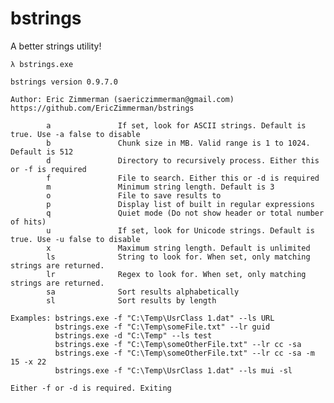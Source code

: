# bstrings
A better strings utility!


    λ bstrings.exe

    bstrings version 0.9.7.0
    
    Author: Eric Zimmerman (saericzimmerman@gmail.com)
    https://github.com/EricZimmerman/bstrings
    
            a               If set, look for ASCII strings. Default is true. Use -a false to disable
            b               Chunk size in MB. Valid range is 1 to 1024. Default is 512
            d               Directory to recursively process. Either this or -f is required
            f               File to search. Either this or -d is required
            m               Minimum string length. Default is 3
            o               File to save results to
            p               Display list of built in regular expressions
            q               Quiet mode (Do not show header or total number of hits)
            u               If set, look for Unicode strings. Default is true. Use -u false to disable
            x               Maximum string length. Default is unlimited
            ls              String to look for. When set, only matching strings are returned.
            lr              Regex to look for. When set, only matching strings are returned.
            sa              Sort results alphabetically
            sl              Sort results by length
    
    Examples: bstrings.exe -f "C:\Temp\UsrClass 1.dat" --ls URL
              bstrings.exe -f "C:\Temp\someFile.txt" --lr guid
              bstrings.exe -d "C:\Temp" --ls test
              bstrings.exe -f "C:\Temp\someOtherFile.txt" --lr cc -sa
              bstrings.exe -f "C:\Temp\someOtherFile.txt" --lr cc -sa -m 15 -x 22
              bstrings.exe -f "C:\Temp\UsrClass 1.dat" --ls mui -sl
    
    Either -f or -d is required. Exiting
